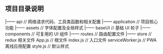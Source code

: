 ## 项目目录说明

|—— api // 网络请求代码、工具类函数和相关配置
|—— application // 项目核心功能
|—— assets // 字体配置及全局样式
|—— baseUI // 基础 UI 轮子
|—— components // 可复用的 UI 组件
|—— routes // 路由配置文件
|—— store // redux 相关文件
App.js // 根文件
index.js // 入口文件
serviceWorker.js // PWA 离线应用配置
style.js // 默认样式
